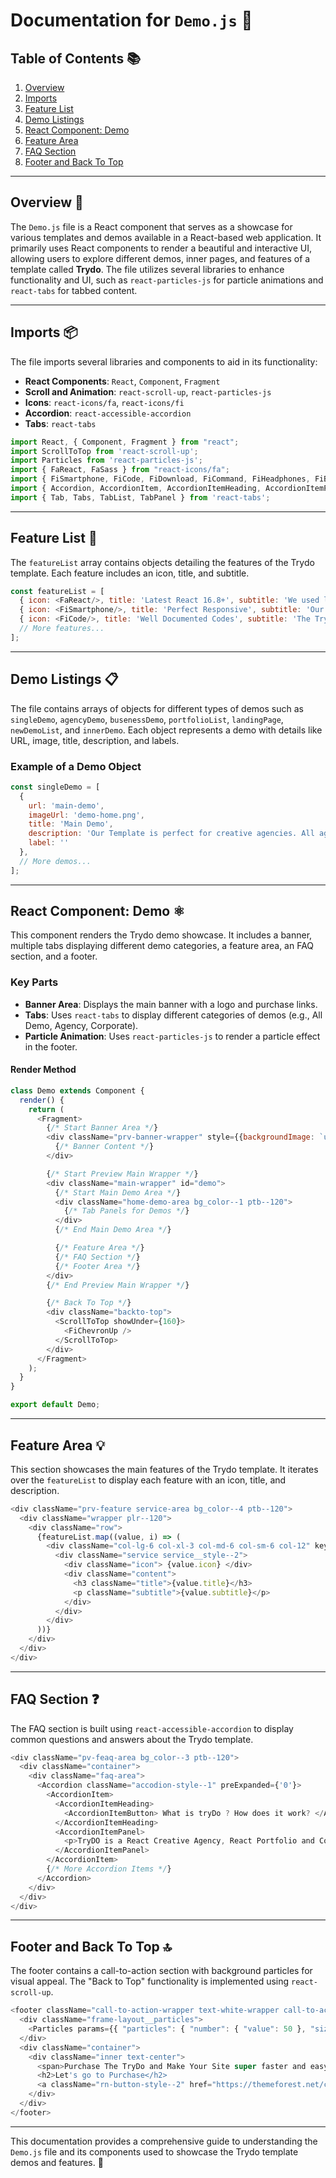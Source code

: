 # Documentation for `Demo.js` 📜

## Table of Contents 📚

1. [Overview](#overview)
2. [Imports](#imports)
3. [Feature List](#feature-list)
4. [Demo Listings](#demo-listings)
5. [React Component: Demo](#react-component-demo)
6. [Feature Area](#feature-area)
7. [FAQ Section](#faq-section)
8. [Footer and Back To Top](#footer-and-back-to-top)

---

## Overview 🧭

The `Demo.js` file is a React component that serves as a showcase for various templates and demos available in a React-based web application. It primarily uses React components to render a beautiful and interactive UI, allowing users to explore different demos, inner pages, and features of a template called **Trydo**. The file utilizes several libraries to enhance functionality and UI, such as `react-particles-js` for particle animations and `react-tabs` for tabbed content.

---

## Imports 📦

The file imports several libraries and components to aid in its functionality:

- **React Components**: `React`, `Component`, `Fragment`
- **Scroll and Animation**: `react-scroll-up`, `react-particles-js`
- **Icons**: `react-icons/fa`, `react-icons/fi`
- **Accordion**: `react-accessible-accordion`
- **Tabs**: `react-tabs`

```javascript
import React, { Component, Fragment } from "react";
import ScrollToTop from 'react-scroll-up';
import Particles from 'react-particles-js';
import { FaReact, FaSass } from "react-icons/fa";
import { FiSmartphone, FiCode, FiDownload, FiCommand, FiHeadphones, FiBold, FiChevronUp } from "react-icons/fi";
import { Accordion, AccordionItem, AccordionItemHeading, AccordionItemPanel, AccordionItemButton } from 'react-accessible-accordion';
import { Tab, Tabs, TabList, TabPanel } from 'react-tabs';
```

---

## Feature List 🔧

The `featureList` array contains objects detailing the features of the Trydo template. Each feature includes an icon, title, and subtitle.

```javascript
const featureList = [
  { icon: <FaReact/>, title: 'Latest React 16.8+', subtitle: 'We used latest react version ^16.8.6. Its an awesome design made by React.' },
  { icon: <FiSmartphone/>, title: 'Perfect Responsive', subtitle: 'Our Template is fully perfect for all devices. You can visit our template on all devices easily.' },
  { icon: <FiCode/>, title: 'Well Documented Codes', subtitle: 'The Trydo code is well documented and customization is very easy.' },
  // More features...
];
```

---

## Demo Listings 📋

The file contains arrays of objects for different types of demos such as `singleDemo`, `agencyDemo`, `busenessDemo`, `portfolioList`, `landingPage`, `newDemoList`, and `innerDemo`. Each object represents a demo with details like URL, image, title, description, and labels.

### Example of a Demo Object

```javascript
const singleDemo = [
  {
    url: 'main-demo',
    imageUrl: 'demo-home.png',
    title: 'Main Demo',
    description: 'Our Template is perfect for creative agencies. All agencies use this template for all purposes.',
    label: ''
  },
  // More demos...
];
```

---

## React Component: Demo ⚛️

This component renders the Trydo demo showcase. It includes a banner, multiple tabs displaying different demo categories, a feature area, an FAQ section, and a footer.

### Key Parts

- **Banner Area**: Displays the main banner with a logo and purchase links.
- **Tabs**: Uses `react-tabs` to display different categories of demos (e.g., All Demo, Agency, Corporate).
- **Particle Animation**: Uses `react-particles-js` to render a particle effect in the footer.

#### Render Method

```javascript
class Demo extends Component {
  render() {
    return (
      <Fragment>
        {/* Start Banner Area */}
        <div className="prv-banner-wrapper" style={{backgroundImage: `url("assets/images/preview/preview-bg.jpg")`}}>
          {/* Banner Content */}
        </div>

        {/* Start Preview Main Wrapper */}
        <div className="main-wrapper" id="demo">
          {/* Start Main Demo Area */}
          <div className="home-demo-area bg_color--1 ptb--120">
            {/* Tab Panels for Demos */}
          </div>
          {/* End Main Demo Area */}

          {/* Feature Area */}
          {/* FAQ Section */}
          {/* Footer Area */}
        </div>
        {/* End Preview Main Wrapper */}

        {/* Back To Top */}
        <div className="backto-top">
          <ScrollToTop showUnder={160}>
            <FiChevronUp />
          </ScrollToTop>
        </div>
      </Fragment>
    );
  }
}

export default Demo;
```

---

## Feature Area 💡

This section showcases the main features of the Trydo template. It iterates over the `featureList` to display each feature with an icon, title, and description.

```javascript
<div className="prv-feature service-area bg_color--4 ptb--120">
  <div className="wrapper plr--120">
    <div className="row">
      {featureList.map((value, i) => (
        <div className="col-lg-6 col-xl-3 col-md-6 col-sm-6 col-12" key={i}>
          <div className="service service__style--2">
            <div className="icon"> {value.icon} </div>
            <div className="content">
              <h3 className="title">{value.title}</h3>
              <p className="subtitle">{value.subtitle}</p>
            </div>
          </div>
        </div>
      ))}
    </div>
  </div>
</div>
```

---

## FAQ Section ❓

The FAQ section is built using `react-accessible-accordion` to display common questions and answers about the Trydo template. 

```javascript
<div className="pv-feaq-area bg_color--3 ptb--120">
  <div className="container">
    <div className="faq-area">
      <Accordion className="accodion-style--1" preExpanded={'0'}>
        <AccordionItem>
          <AccordionItemHeading>
            <AccordionItemButton> What is tryDo ? How does it work? </AccordionItemButton>
          </AccordionItemHeading>
          <AccordionItemPanel>
            <p>TryDO is a React Creative Agency, React Portfolio and Corporate Multi-Purpose Template...</p>
          </AccordionItemPanel>
        </AccordionItem>
        {/* More Accordion Items */}
      </Accordion>
    </div>
  </div>
</div>
```

---

## Footer and Back To Top 🔝

The footer contains a call-to-action section with background particles for visual appeal. The "Back to Top" functionality is implemented using `react-scroll-up`.

```javascript
<footer className="call-to-action-wrapper text-white-wrapper call-to-action ptb--120 with-particles">
  <div className="frame-layout__particles">
    <Particles params={{ "particles": { "number": { "value": 50 }, "size": { "value": 4 } }, "interactivity": { "events": { "onhover": { "enable": true, "mode": "repulse" } } } }} />
  </div>
  <div className="container">
    <div className="inner text-center">
      <span>Purchase The TryDo and Make Your Site super faster and easy.</span>
      <h2>Let's go to Purchase</h2>
      <a className="rn-button-style--2" href="https://themeforest.net/checkout/from_item/25457315?license=regular"><span>Purchase Now</span></a>
    </div>
  </div>
</footer>
```

---

This documentation provides a comprehensive guide to understanding the `Demo.js` file and its components used to showcase the Trydo template demos and features. 📝